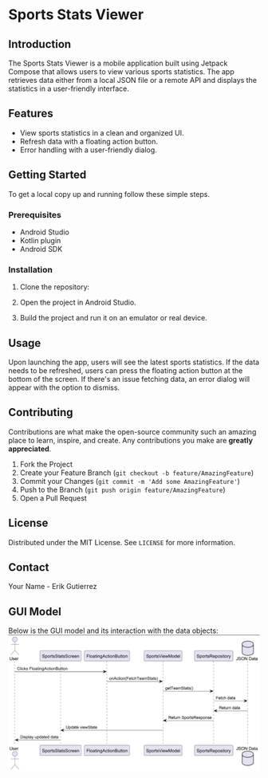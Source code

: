 
# Sports Stats Viewer

## Introduction

The Sports Stats Viewer is a mobile application built using Jetpack Compose that allows users to view various sports statistics. The app retrieves data either from a local JSON file or a remote API and displays the statistics in a user-friendly interface.

## Features

- View sports statistics in a clean and organized UI.
- Refresh data with a floating action button.
- Error handling with a user-friendly dialog.

## Getting Started

To get a local copy up and running follow these simple steps.

### Prerequisites

- Android Studio
- Kotlin plugin
- Android SDK

### Installation

1. Clone the repository:

2. Open the project in Android Studio.

3. Build the project and run it on an emulator or real device.

## Usage

Upon launching the app, users will see the latest sports statistics. If the data needs to be refreshed, users can press the floating action button at the bottom of the screen. If there's an issue fetching data, an error dialog will appear with the option to dismiss.

## Contributing

Contributions are what make the open-source community such an amazing place to learn, inspire, and create. Any contributions you make are **greatly appreciated**.

1. Fork the Project
2. Create your Feature Branch (`git checkout -b feature/AmazingFeature`)
3. Commit your Changes (`git commit -m 'Add some AmazingFeature'`)
4. Push to the Branch (`git push origin feature/AmazingFeature`)
5. Open a Pull Request

## License

Distributed under the MIT License. See `LICENSE` for more information.

## Contact

Your Name - Erik Gutierrez

## GUI Model

Below is the GUI model and its interaction with the data objects:
![GUI Model](GUI%20Model.png)



